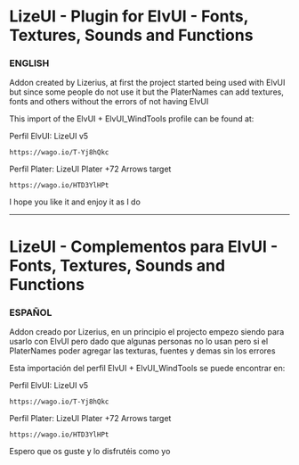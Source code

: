 # LizeUI - Plugin for ElvUI - Fonts, Textures, Sounds and Functions

### ENGLISH
Addon created by Lizerius, at first the project started being used with ElvUI but since some people do not use it but the PlaterNames can add textures, fonts and others without the errors of not having ElvUI

This import of the ElvUI + ElvUI_WindTools profile can be found at:

Perfil ElvUI: LizeUI v5
```
https://wago.io/T-Yj8hQkc
```
Perfil Plater: LizeUI Plater +72 Arrows target
```
https://wago.io/HTD3YlHPt
```

I hope you like it and enjoy it as I do

-----

# LizeUI - Complementos para ElvUI - Fonts, Textures, Sounds and Functions

### ESPAÑOL
Addon creado por Lizerius, en un principio el projecto empezo siendo para usarlo con ElvUI pero dado que algunas personas no lo usan pero si el PlaterNames poder agregar las texturas, fuentes y demas sin los errores

Esta importación del perfil ElvUI + ElvUI_WindTools se puede encontrar en:

Perfil ElvUI: LizeUI v5
```
https://wago.io/T-Yj8hQkc
```
Perfil Plater: LizeUI Plater +72 Arrows target
```
https://wago.io/HTD3YlHPt
```
Espero que os guste y lo disfrutéis como yo
